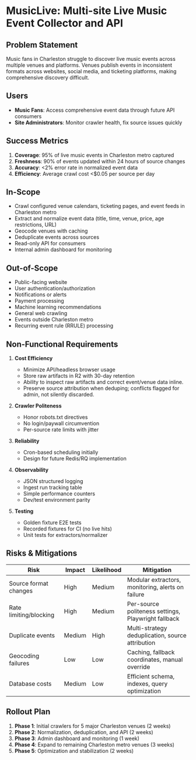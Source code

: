 # MusicLive: Multi-site Live Music Event Collector and API

## Problem Statement
Music fans in Charleston struggle to discover live music events across multiple venues and platforms. Venues publish events in inconsistent formats across websites, social media, and ticketing platforms, making comprehensive discovery difficult.

## Users
- **Music Fans**: Access comprehensive event data through future API consumers
- **Site Administrators**: Monitor crawler health, fix source issues quickly

## Success Metrics
1. **Coverage**: 95% of live music events in Charleston metro captured
2. **Freshness**: 90% of events updated within 24 hours of source changes
3. **Accuracy**: <2% error rate in normalized event data
4. **Efficiency**: Average crawl cost <$0.05 per source per day

## In-Scope
- Crawl configured venue calendars, ticketing pages, and event feeds in Charleston metro
- Extract and normalize event data (title, time, venue, price, age restrictions, URL)
- Geocode venues with caching
- Deduplicate events across sources
- Read-only API for consumers
- Internal admin dashboard for monitoring

## Out-of-Scope
- Public-facing website
- User authentication/authorization
- Notifications or alerts
- Payment processing
- Machine learning recommendations
- General web crawling
- Events outside Charleston metro
- Recurring event rule (RRULE) processing

## Non-Functional Requirements
1. **Cost Efficiency**
   - Minimize API/headless browser usage
   - Store raw artifacts in R2 with 30-day retention
   - Ability to inspect raw artifacts and correct event/venue data inline.
   - Preserve source attribution when deduping; conflicts flagged for admin, not silently discarded.

2. **Crawler Politeness**
   - Honor robots.txt directives
   - No login/paywall circumvention
   - Per-source rate limits with jitter

3. **Reliability**
   - Cron-based scheduling initially
   - Design for future Redis/RQ implementation

4. **Observability**
   - JSON structured logging
   - Ingest run tracking table
   - Simple performance counters
   - Dev/test environment parity

5. **Testing**
   - Golden fixture E2E tests
   - Recorded fixtures for CI (no live hits)
   - Unit tests for extractors/normalizer

## Risks & Mitigations

| Risk | Impact | Likelihood | Mitigation |
|------|--------|------------|------------|
| Source format changes | High | Medium | Modular extractors, monitoring, alerts on failure |
| Rate limiting/blocking | High | Medium | Per-source politeness settings, Playwright fallback |
| Duplicate events | Medium | High | Multi-strategy deduplication, source attribution |
| Geocoding failures | Low | Low | Caching, fallback coordinates, manual override |
| Database costs | Medium | Low | Efficient schema, indexes, query optimization |

## Rollout Plan
1. **Phase 1**: Initial crawlers for 5 major Charleston venues (2 weeks)
2. **Phase 2**: Normalization, deduplication, and API (2 weeks)
3. **Phase 3**: Admin dashboard and monitoring (1 week)
4. **Phase 4**: Expand to remaining Charleston metro venues (3 weeks)
5. **Phase 5**: Optimization and stabilization (2 weeks)
